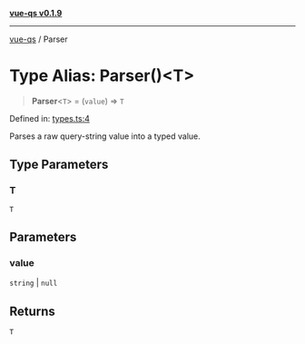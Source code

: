 [**vue-qs v0.1.9**](../README.md)

***

[vue-qs](../README.md) / Parser

# Type Alias: Parser()\<T\>

> **Parser**\<`T`\> = (`value`) => `T`

Defined in: [types.ts:4](https://github.com/iamsomraj/vue-qs/blob/45dc30a366c9ea66c571cd99d51f1943495f1e56/src/types.ts#L4)

Parses a raw query-string value into a typed value.

## Type Parameters

### T

`T`

## Parameters

### value

`string` | `null`

## Returns

`T`
